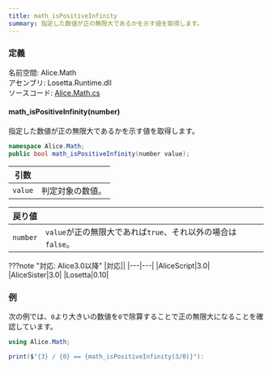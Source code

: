 ```yaml
---
title: math_isPositiveInfinity
summary: 指定した数値が正の無限大であるかを示す値を取得します。
---
```


### 定義
名前空間: Alice.Math<br/>
アセンブリ: Losetta.Runtime.dll<br/>
ソースコード: [Alice.Math.cs](https://github.com/WSOFT-Project/Losetta/blob/master/Losetta.Runtime/Alice.Math.cs)

#### math_isPositiveInfinity(number)

指定した数値が正の無限大であるかを示す値を取得します。

```cs title="AliceScript"
namespace Alice.Math;
public bool math_isPositiveInfinity(number value);
```

|引数| |
|-|-|
|`value`|判定対象の数値。|

|戻り値| |
|-|-|
|`number`|`value`が正の無限大であれば`true`、それ以外の場合は`false`。|

???note "対応: Alice3.0以降"
    |対応||
    |---|---|
    |AliceScript|3.0|
    |AliceSister|3.0|
    |Losetta|0.10|

### 例
次の例では、`0`より大きいの数値を`0`で除算することで正の無限大になることを確認しています。

```cs title="AliceScript"
using Alice.Math;

print($"{3} / {0} == {math_isPositiveInfinity(3/0)}"):
```